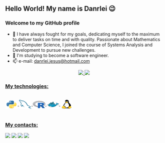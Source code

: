 ## Hello World! My name is Danrlei 😉
### Welcome to my GitHub profile

- 🔭 I have always fought for my goals, dedicating myself to the maximum to deliver tasks on time and with quality. Passionate about Mathematics and Computer Science, I joined the course of Systems Analysis and Development to pursue new challenges.
- 🌱 I'm studying to become a software engineer.
- 📫 e-mail: danrlei.jesus@hotmail.com

<div align="center">
  <a href="https://github.com/danoliver1792">
  <img height="180em" src="https://github-readme-stats.vercel.app/api?username=danoliver1792&show_icons=true&theme=dark&include_all_commits=true&count_private=true"/>
  <img height="180em" src="https://github-readme-stats.vercel.app/api/top-langs/?username=danoliver1792&layout=compact&langs_count=7&theme=dark"/>
</div>

### My technologies:
<div style="display: inline_block"><br>
  <img align="center" alt="dan-Python" height="30" width="40" src="https://raw.githubusercontent.com/devicons/devicon/master/icons/python/python-original.svg">
  <img align="center" alt="dan-MySQL" height="30" width="40" src="https://raw.githubusercontent.com/devicons/devicon/master/icons/mysql/mysql-plain.svg">
  <img align="center" alt="dan-R" height="30" width="40" src="https://raw.githubusercontent.com/devicons/devicon/master/icons/r/r-original.svg">
  <img align="center" alt="dan-Docker" height="30" width="40" src="https://raw.githubusercontent.com/devicons/devicon/master/icons/docker/docker-original.svg">
  <img align="center" alt="dan-Linux" height="30" width="40" src="https://raw.githubusercontent.com/devicons/devicon/master/icons/linux/linux-original.svg">
</div> </br>

### My contacts:
<div>
  <a href = "mailto:danrleioliveira1792@gmail.com"><img src="https://img.shields.io/badge/-Gmail-%23333?style=for-the-badge&logo=gmail&logoColor=white" target="_blank"></a>
  <a href="https://www.linkedin.com/in/dan-jesus/" target="_blank"><img src="https://img.shields.io/badge/-LinkedIn-%230077B5?style=for-the-badge&logo=linkedin&logoColor=white" target="_blank"></a>   
  <a href="https://www.instagram.com/danrlei.jesus_br/" target="_blank"><img src="https://img.shields.io/badge/-Instagram-%23E4405F?style=for-the-badge&logo=instagram&logoColor=white" target="_blank"></a>
  <a href="https://wa.me/5541992220452" target="_blank"><img src="https://img.shields.io/badge/WhatsApp-25D366?style=for-the-badge&logo=whatsapp&logoColor=white" target="_blank"></a>
</div>

